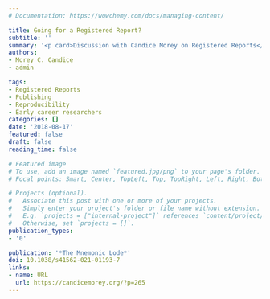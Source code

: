 ```yaml
---
# Documentation: https://wowchemy.com/docs/managing-content/

title: Going for a Registered Report?
subtitle: ''
summary: '<p card>Discussion with Candice Morey on Registered Reports</p>'
authors:
- Morey C. Candice
- admin

tags:
- Registered Reports
- Publishing
- Reproducibility
- Early career researchers
categories: []
date: '2018-08-17'
featured: false
draft: false
reading_time: false

# Featured image
# To use, add an image named `featured.jpg/png` to your page's folder.
# Focal points: Smart, Center, TopLeft, Top, TopRight, Left, Right, BottomLeft, Bottom, BottomRight.

# Projects (optional).
#   Associate this post with one or more of your projects.
#   Simply enter your project's folder or file name without extension.
#   E.g. `projects = ["internal-project"]` references `content/project/deep-learning/index.md`.
#   Otherwise, set `projects = []`.
publication_types:
- '0'

publication: '*The Mnemonic Lode*'
doi: 10.1038/s41562-021-01193-7
links:
- name: URL
  url: https://candicemorey.org/?p=265
---
```

